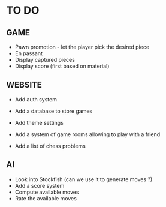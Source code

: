 # TO DO

## GAME

- Pawn promotion - let the player pick the desired piece
- En passant
- Display captured pieces
- Display score (first based on material)

## WEBSITE

- Add auth system
- Add a database to store games
- Add theme settings
- Add a system of game rooms allowing to play with a friend

- Add a list of chess problems

## AI

- Look into Stockfish (can we use it to generate moves ?)
- Add a score system
- Compute available moves
- Rate the available moves